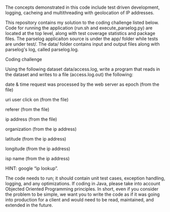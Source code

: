 The concepts demonstrated in this code include test driven development, logging, cacheing and multithreading with geolocation of IP addresses.  

This repository contains my solution to the coding challenge listed below.  Code for running the application (run.sh and execute_parselog.py) are located at the top level, along with test coverage statistics and package files.  The parselog applicaiton source is under the app/ folder while tests are under test/.  The data/ folder contains input and output files along with parselog's log, called parselog.log.  

Coding challenge

Using the following dataset data/access.log, write a program that reads in the dataset and writes to a file (access.log.out) the following:

date & time request was processed by the web server as epoch (from the file)

uri user click on (from the file)

referer (from the file)

ip address (from the file)

organization (from the ip address)

latitude (from the ip address)

longitude (from the ip address)

isp name (from the ip address)

HINT: google “ip lookup”.  

The code needs to run; it should contain unit test cases, exception handling, logging, and any optimizations. If coding in Java, please take into account Objected Oriented Programming principles. In short, even if you consider the problem to be simple, we want you to write the code as if it was going into production for a client and would need to be read, maintained, and extended in the future. 
